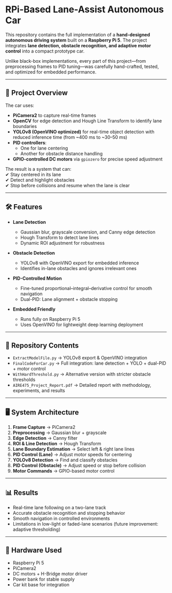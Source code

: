 # RPi-Based Lane-Assist Autonomous Car

This repository contains the full implementation of a **hand-designed autonomous driving system** built on a **Raspberry Pi 5**. The project integrates **lane detection, obstacle recognition, and adaptive motor control** into a compact prototype car.  

Unlike black-box implementations, every part of this project—from preprocessing frames to PID tuning—was carefully hand-crafted, tested, and optimized for embedded performance.

---

## 🚀 Project Overview

The car uses:

- **PiCamera2** to capture real-time frames  
- **OpenCV** for edge detection and Hough Line Transform to identify lane boundaries  
- **YOLOv8 (OpenVINO optimized)** for real-time object detection with reduced inference time (from ~400 ms to ~30–50 ms)  
- **PID controllers**:
  - One for lane centering  
  - Another for obstacle distance handling  
- **GPIO-controlled DC motors** via `gpiozero` for precise speed adjustment  

The result is a system that can:  
✔ Stay centered in its lane  
✔ Detect and highlight obstacles  
✔ Stop before collisions and resume when the lane is clear  

---

## 🛠️ Features

- **Lane Detection**
  - Gaussian blur, grayscale conversion, and Canny edge detection
  - Hough Transform to detect lane lines
  - Dynamic ROI adjustment for robustness  

- **Obstacle Detection**
  - YOLOv8 with OpenVINO export for embedded inference
  - Identifies in-lane obstacles and ignores irrelevant ones  

- **PID-Controlled Motion**
  - Fine-tuned proportional–integral–derivative control for smooth navigation
  - Dual-PID: Lane alignment + obstacle stopping  

- **Embedded Friendly**
  - Runs fully on Raspberry Pi 5
  - Uses OpenVINO for lightweight deep learning deployment  

---

## 📂 Repository Contents

- `ExtractModelFile.py` → YOLOv8 export & OpenVINO integration  
- `FinalCodeForCar.py` → Full integration: lane detection + YOLO + dual-PID + motor control  
- `WithHardThreshold.py` → Alternative version with stricter obstacle thresholds  
- `AIRE475_Project_Report.pdf` → Detailed report with methodology, experiments, and results  

---

## 🖥️ System Architecture

1. **Frame Capture** → PiCamera2  
2. **Preprocessing** → Gaussian blur + grayscale  
3. **Edge Detection** → Canny filter  
4. **ROI & Line Detection** → Hough Transform  
5. **Lane Boundary Estimation** → Select left & right lane lines  
6. **PID Control (Lane)** → Adjust motor speeds for centering  
7. **YOLOv8 Detection** → Find and classify obstacles  
8. **PID Control (Obstacle)** → Adjust speed or stop before collision  
9. **Motor Commands** → GPIO-based motor control  

---

## 📊 Results

- Real-time lane following on a two-lane track  
- Accurate obstacle recognition and stopping behavior  
- Smooth navigation in controlled environments  
- Limitations in low-light or faded-lane scenarios (future improvement: adaptive thresholding)  

---

## 🔧 Hardware Used

- Raspberry Pi 5  
- PiCamera2  
- DC motors + H-Bridge motor driver  
- Power bank for stable supply  
- Car kit base for integration  

